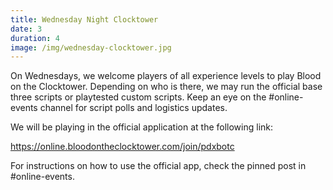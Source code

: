```yaml
---
title: Wednesday Night Clocktower
date: 3
duration: 4
image: /img/wednesday-clocktower.jpg
---
```

On Wednesdays, we welcome players of all experience levels to play Blood on the Clocktower. Depending on who is there, we may run the official base three scripts or playtested custom scripts. Keep an eye on the #online-events channel for script polls and logistics updates.

We will be playing in the official application at the following link:

<https://online.bloodontheclocktower.com/join/pdxbotc>

For instructions on how to use the official app, check the pinned post in #online-events.